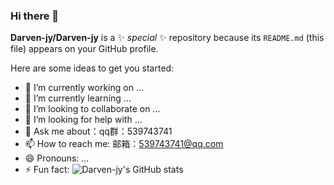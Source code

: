 ### Hi there 👋
**Darven-jy/Darven-jy** is a ✨ _special_ ✨ repository because its `README.md` (this file) appears on your GitHub profile.

Here are some ideas to get you started:

- 🔭 I’m currently working on ...
- 🌱 I’m currently learning ...
- 👯 I’m looking to collaborate on ...
- 🤔 I’m looking for help with ...
- 💬 Ask me about：qq群：539743741
- 📫 How to reach me: 邮箱：539743741@qq.com
- 😄 Pronouns: ...
- ⚡ Fun fact: 
![Darven-jy's GitHub stats](https://github-readme-stats.vercel.app/api?username=stacklens)
